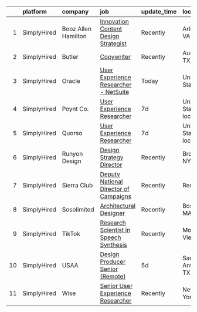 

|    | platform    | company             | job                                                                                                                                                  | update_time   | location                  |
|---:|:------------|:--------------------|:-----------------------------------------------------------------------------------------------------------------------------------------------------|:--------------|:--------------------------|
|  1 | SimplyHired | Booz Allen Hamilton | [Innovation Content Design Strategist](https://www.simplyhired.com/job/A_KIko8rtDhDTW9OJtq3LroX0oep05k_H6-_ON2mt_m9nD70Snmcvg?q=generative+design)   | Recently      | Arlington, VA             |
|  2 | SimplyHired | Butler              | [Copywriter](https://www.simplyhired.com/job/kXzH2RmbErToa7miT526DcG9INwLiFUeG1bJNshCiCwL6LpJbl_sRQ?q=generative+design)                             | Recently      | Austin, TX                |
|  3 | SimplyHired | Oracle              | [User Experience Researcher - NetSuite](https://www.simplyhired.com/job/A4PEahkGMCkWscHnSxA5_uDPC6za_-IZQGpLBiZ-mMLvrm0Jmr4RWQ?q=generative+design)  | Today         | United States             |
|  4 | SimplyHired | Poynt Co.           | [User Experience Researcher](https://www.simplyhired.com/job/BOf09rLAW1a4Q-bU9n6yUuVIMqC0pV8FV2PkkP8UduodTaSr8RBZEw?q=generative+design)             | 7d            | United States +1 location |
|  5 | SimplyHired | Quorso              | [User Experience Researcher](https://www.simplyhired.com/job/2mDd2q9LjwVUnd1HtSpBa9yBH-xZXJaVq-kOLLhtLID_aQWRJHRmgg?q=generative+design)             | 7d            | United States +1 location |
|  6 | SimplyHired | Runyon Design       | [Design Strategy Director](https://www.simplyhired.com/job/sT894Pe40GMUBojQPGZuSEFFa0WhuNNr5s2JLMNsS-lTOgrYDrTabA?q=generative+design)               | Recently      | Brooklyn, NY              |
|  7 | SimplyHired | Sierra Club         | [Deputy National Director of Campaigns](https://www.simplyhired.com/job/rquU9oIuu073ZCXkWtU_cshp-V_QwwoziD5NrwL7VEdBG5FEaBEn3A?q=generative+design)  | Recently      | Remote                    |
|  8 | SimplyHired | Sosolimited         | [Architectural Designer](https://www.simplyhired.com/job/1wnZZjS_T2B-Khb33FLg8m5W26VpFJO-O7M0joPbDLzOi2-l3WqCTg?q=generative+design)                 | Recently      | Boston, MA                |
|  9 | SimplyHired | TikTok              | [Research Scientist in Speech Synthesis](https://www.simplyhired.com/job/tVRXQIMFF3iC3Rl710JbQPF8_29r8uUqBs5GRKf3L-HpZ1eCWeMlkg?q=generative+design) | Recently      | Mountain View, CA         |
| 10 | SimplyHired | USAA                | [Design Producer Senior (Remote)](https://www.simplyhired.com/job/adbX35Xu3NDMHcZX8Xre4JyzhLkQj_pNsu-xyFo37WoFCw6sBH-Vxw?q=generative+design)        | 5d            | San Antonio, TX           |
| 11 | SimplyHired | Wise                | [Senior User Experience Researcher](https://www.simplyhired.com/job/ZIyOgPUWoOGInG3Um64qXYv9DUn3BmUzj8pSzvrBwpAXHX3TO27zbg?q=generative+design)      | Recently      | New York, NY              |